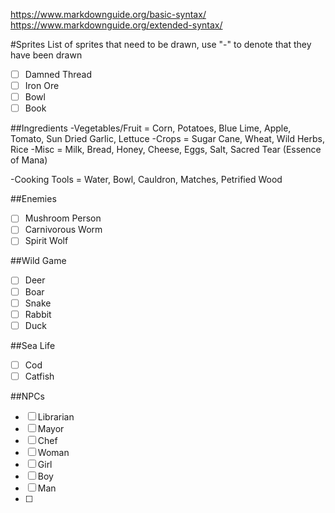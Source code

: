 https://www.markdownguide.org/basic-syntax/
https://www.markdownguide.org/extended-syntax/

#Sprites
List of sprites that need to be drawn, use "-" to denote that they have been drawn 

- [ ] Damned Thread
- [ ] Iron Ore
- [ ] Bowl
- [ ] Book

##Ingredients
-Vegetables/Fruit = Corn, Potatoes, Blue Lime, Apple, Tomato, Sun Dried Garlic, Lettuce
-Crops = Sugar Cane, Wheat, Wild Herbs, Rice
-Misc = Milk, Bread, Honey, Cheese, Eggs, Salt, Sacred Tear (Essence of Mana)

-Cooking Tools = Water, Bowl, Cauldron, Matches, Petrified Wood


##Enemies
- [ ] Mushroom Person
- [ ] Carnivorous Worm
- [ ] Spirit Wolf

##Wild Game
- [ ] Deer
- [ ] Boar
- [ ] Snake
- [ ] Rabbit
- [ ] Duck

##Sea Life
- [ ] Cod
- [ ] Catfish
  
##NPCs
- [ ] Librarian
- [ ] Mayor
- [ ] Chef
- [ ] Woman
- [ ] Girl
- [ ] Boy
- [ ] Man
- [ ] 